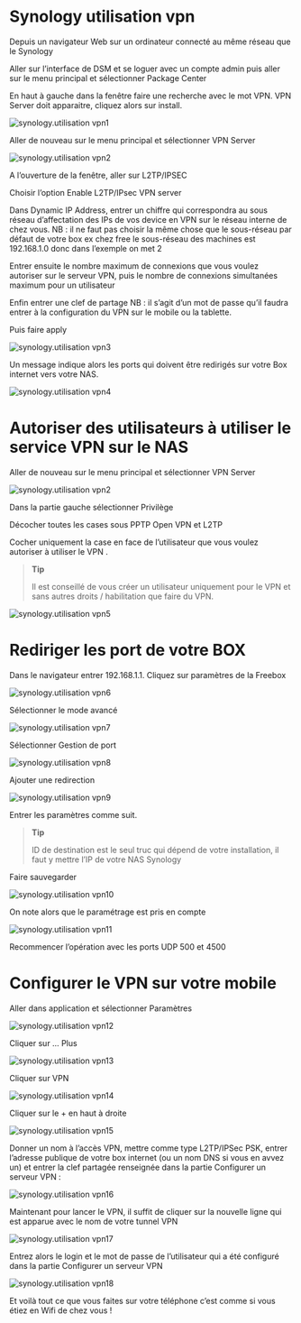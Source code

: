 # Synology utilisation vpn

Depuis un navigateur Web sur un ordinateur connecté au même réseau que le Synology

Aller sur l’interface de DSM et se loguer avec un compte admin puis aller sur le menu principal et sélectionner Package Center

En haut à gauche dans la fenêtre faire une recherche avec le mot VPN. VPN Server doit apparaitre, cliquez alors sur install.

![synology.utilisation vpn1](images/synology.utilisation_vpn1.png)

Aller de nouveau sur le menu principal et sélectionner VPN Server

![synology.utilisation vpn2](images/synology.utilisation_vpn2.png)

A l’ouverture de la fenêtre, aller sur L2TP/IPSEC

Choisir l’option Enable L2TP/IPsec VPN server

Dans Dynamic IP Address, entrer un chiffre qui correspondra au sous réseau d’affectation des IPs de vos device en VPN sur le réseau interne de chez vous. NB : il ne faut pas choisir la même chose que le sous-réseau par défaut de votre box ex chez free le sous-réseau des machines est 192.168.1.0 donc dans l’exemple on met 2

Entrer ensuite le nombre maximum de connexions que vous voulez autoriser sur le serveur VPN, puis le nombre de connexions simultanées maximum pour un utilisateur

Enfin entrer une clef de partage NB : il s’agit d’un mot de passe qu’il faudra entrer à la configuration du VPN sur le mobile ou la tablette.

Puis faire apply

![synology.utilisation vpn3](images/synology.utilisation_vpn3.png)

Un message indique alors les ports qui doivent être redirigés sur votre Box internet vers votre NAS.

![synology.utilisation vpn4](images/synology.utilisation_vpn4.png)

# Autoriser des utilisateurs à utiliser le service VPN sur le NAS

Aller de nouveau sur le menu principal et sélectionner VPN Server

![synology.utilisation vpn2](images/synology.utilisation_vpn2.png)

Dans la partie gauche sélectionner Privilège

Décocher toutes les cases sous PPTP Open VPN et L2TP

Cocher uniquement la case en face de l’utilisateur que vous voulez autoriser à utiliser le VPN .

> **Tip**
>
> Il est conseillé de vous créer un utilisateur uniquement pour le VPN et sans autres droits / habilitation que faire du VPN.

![synology.utilisation vpn5](images/synology.utilisation_vpn5.png)

# Rediriger les port de votre BOX 

Dans le navigateur entrer 192.168.1.1. Cliquez sur paramètres de la Freebox

![synology.utilisation vpn6](images/synology.utilisation_vpn6.png)

Sélectionner le mode avancé

![synology.utilisation vpn7](images/synology.utilisation_vpn7.png)

Sélectionner Gestion de port

![synology.utilisation vpn8](images/synology.utilisation_vpn8.png)

Ajouter une redirection

![synology.utilisation vpn9](images/synology.utilisation_vpn9.png)

Entrer les paramètres comme suit.

> **Tip**
>
> ID de destination est le seul truc qui dépend de votre installation, il faut y mettre l’IP de votre NAS Synology

Faire sauvegarder

![synology.utilisation vpn10](images/synology.utilisation_vpn10.png)

On note alors que le paramétrage est pris en compte

![synology.utilisation vpn11](images/synology.utilisation_vpn11.png)

Recommencer l’opération avec les ports UDP 500 et 4500

# Configurer le VPN sur votre mobile

Aller dans application et sélectionner Paramètres

![synology.utilisation vpn12](images/synology.utilisation_vpn12.png)

Cliquer sur … Plus

![synology.utilisation vpn13](images/synology.utilisation_vpn13.png)

Cliquer sur VPN

![synology.utilisation vpn14](images/synology.utilisation_vpn14.png)

Cliquer sur le + en haut à droite

![synology.utilisation vpn15](images/synology.utilisation_vpn15.png)

Donner un nom à l’accès VPN, mettre comme type L2TP/IPSec PSK, entrer l’adresse publique de votre box internet (ou un nom DNS si vous en avvez un) et entrer la clef partagée renseignée dans la partie Configurer un serveur VPN :

![synology.utilisation vpn16](images/synology.utilisation_vpn16.png)

Maintenant pour lancer le VPN, il suffit de cliquer sur la nouvelle ligne qui est apparue avec le nom de votre tunnel VPN

![synology.utilisation vpn17](images/synology.utilisation_vpn17.png)

Entrez alors le login et le mot de passe de l’utilisateur qui a été configuré dans la partie Configurer un serveur VPN

![synology.utilisation vpn18](images/synology.utilisation_vpn18.png)

Et voilà tout ce que vous faites sur votre téléphone c’est comme si vous étiez en Wifi de chez vous !
